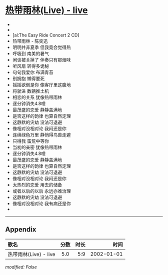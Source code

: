 # [热带雨林(Live) - live](https://music.163.com/song?id=67237)

* 
* 
* [al:The Easy Ride Concert 2 CD]
* 热带雨林 - 陈奕迅
* 明明并非夏季 但我竟会觉得热
* 呼吸到 南美的暑气
* 闲谈被关掉了 伴奏只有那烟味
* 听风扇 转得多诡秘
* 句句我爱你 布满青苔
* 别拥抱 懒得要死
* 摇摇欲倒是你 像客厅里这腹地
* 将驶进 数辆推土机
* 相恋的关系 犹像热带雨林
* 逐分钟消失4.8哩
* 最茂盛的恋爱 静静盖满地
* 是否这样的韵律 也算自然定理
* 这静默的灾劫 没法可退避
* 像相对没相对论 我闷还是你
* 连绵绿色万里 静悄得鸟兽走避
* 只得我 蛮荒中等你
* 当初的亲密 犹像热带雨林
* 逐分钟消失4.8哩
* 最茂盛的恋爱 静静盖满地
* 是否这样的韵律 也算自然定理
* 这静默的灾劫 没法可退避
* 像相对没相对论 我闷还是你
* 太热烈的恋爱 用去的储备
* 或者以后的以后 永远亦难治理
* 这静默的灾劫 没法可退避
* 像相对没相对论 我有病还是你
* 


---

## Appendix

|歌名|分数|时长|时间|
|:---|:---:|---:|---:|
|热带雨林(Live) - live|5.0|5:9|2002-01-01

*modified: False*